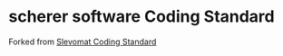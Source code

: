 # scherer software Coding Standard

Forked from [Slevomat Coding Standard](https://github.com/slevomat/coding-standard)